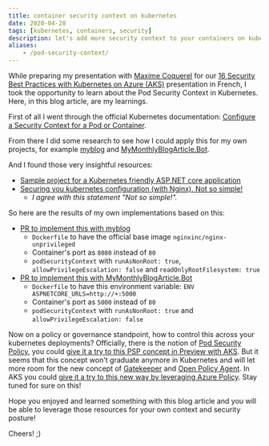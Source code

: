 ```yaml
---
title: container security context on kubernetes
date: 2020-04-28
tags: [kubernetes, containers, security]
description: let's add more security context to your containers on kubernetes
aliases:
    - /pod-security-context/
---
```

While preparing my presentation with [Maxime Coquerel](https://www.linkedin.com/in/maximecoquerel) for our [16 Security Best Practices with Kubernetes on Azure (AKS)](https://www.youtube.com/watch?v=BCDSXyrJUJQ) presentation in French, I took the opportunity to learn about the Pod Security Context in Kubernetes. Here, in this blog article, are my learnings.

First of all I went through the official Kubernetes documentation: [Configure a Security Context for a Pod or Container](https://kubernetes.io/docs/tasks/configure-pod-container/security-context/).

From there I did some research to see how I could apply this for my own projects, for example [myblog](https://github.com/mathieu-benoit/myblog) and [MyMonthlyBlogArticle.Bot](https://github.com/mathieu-benoit/MyMonthlyBlogArticle.Bot).

And I found those very insightful resources:
- [Sample project for a Kubernetes friendly ASP.NET core application](https://github.com/Lybecker/k8s-friendly-aspnetcore)
- [Securing you kubernetes configuration (with Nginx). Not so simple!](https://blog.asksven.io/posts/securing-kubernetes-configuration)
    - _I agree with this statement "Not so simple!"._

So here are the results of my own implementations based on this:
- [PR to implement this with myblog](https://github.com/mathieu-benoit/myblog/pull/6)
    - `Dockerfile` to have the official base image `nginxinc/nginx-unprivileged`
    - Container's port as `8080` instead of `80`
    - `podSecurityContext` with `runAsNonRoot: true`, `allowPrivilegeEscalation: false` and `readOnlyRootFilesystem: true`
- [PR to implement this with MyMonthlyBlogArticle.Bot](https://github.com/mathieu-benoit/MyMonthlyBlogArticle.Bot/pull/35)
    - `Dockerfile` to have this environment variable: `ENV ASPNETCORE_URLS=http://+:5000`
    - Container's port as `5000` instead of `80`
    - `podSecurityContext` with `runAsNonRoot: true` and `allowPrivilegeEscalation: false`

Now on a policy or governance standpoint, how to control this across your kubernetes deployments? Officially, there is the notion of [Pod Security Policy](https://kubernetes.io/docs/concepts/policy/pod-security-policy), you could [give it a try to this PSP concept in Preview with AKS](https://docs.microsoft.com/azure/aks/use-pod-security-policies). But it seems that this concept won't graduate anymore in Kubernetes and will let more room for the new concept of [Gatekeeper](https://github.com/open-policy-agent/gatekeeper) and [Open Policy Agent](https://www.openpolicyagent.org). In AKS you could [give it a try to this new way by leveraging Azure Policy](https://docs.microsoft.com/azure/governance/policy/concepts/rego-for-aks). Stay tuned for sure on this!

Hope you enjoyed and learned something with this blog article and you will be able to leverage those resources for your own context and security posture!

Cheers! ;)